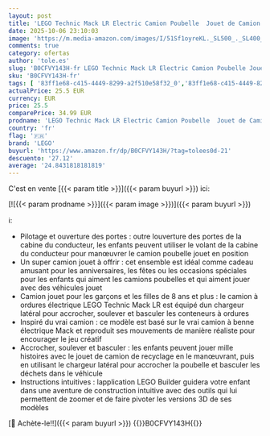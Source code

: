```yaml
---
layout: post
title: 'LEGO Technic Mack LR Electric Camion Poubelle  Jouet de Camion Électrique  Véhicule de Recyclage  Cadeau pour Garçons et Filles Dès 8 Ans  avec Accessoires 42167'
date: 2025-10-06 23:10:03
image: 'https://m.media-amazon.com/images/I/51Sf1oyreKL._SL500_._SL400_.jpg'
comments: true
category: ofertas
author: 'tole.es'
slug: 'B0CFVY143H-fr LEGO Technic Mack LR Electric Camion Poubelle Jouet de...'
sku: 'B0CFVY143H-fr'
tags: [ '83ff1e68-c415-4449-8299-a2f510e58f32_0','83ff1e68-c415-4449-8299-a2f510e58f32_1','Arborist Merchandising Root','Camions pour figurines','Jeux et Jouets','Jeux et jouets','Outdoor_8','Self Service','Special Features Stores','Véhicules pour enfants','lego','🇫🇷', ]
actualPrice: 25.5 EUR
currency: EUR
price: 25.5
comparePrice: 34.99 EUR
prodname: 'LEGO Technic Mack LR Electric Camion Poubelle  Jouet de Camion Électrique  Véhicule de Recyclage  Cadeau pour Garçons et Filles Dès 8 Ans  avec Accessoires 42167'
country: 'fr'
flag: '🇫🇷'
brand: 'LEGO'
buyurl: 'https://www.amazon.fr/dp/B0CFVY143H/?tag=tolees0d-21'
descuento: '27.12'
average: '24.8431818181819'
---
```


C'est en vente [{{< param title >}}]({{< param buyurl >}}) ici:

[![{{< param prodname >}}]({{< param image >}})]({{< param buyurl >}})

ℹ️:

- Pilotage et ouverture des portes : outre louverture des portes de la cabine du conducteur, les enfants peuvent utiliser le volant de la cabine du conducteur pour manœuvrer le camion poubelle jouet en position
- Un super camion jouet à offrir : cet ensemble est idéal comme cadeau amusant pour les anniversaires, les fêtes ou les occasions spéciales pour les enfants qui aiment les camions poubelles et qui aiment jouer avec des véhicules jouet
- Camion jouet pour les garçons et les filles de 8 ans et plus : le camion à ordures électrique LEGO Technic Mack LR est équipé dun chargeur latéral pour accrocher, soulever et basculer les conteneurs à ordures
- Inspiré du vrai camion : ce modèle est basé sur le vrai camion à benne électrique Mack et reproduit ses mouvements de manière réaliste pour encourager le jeu créatif
- Accrocher, soulever et basculer : les enfants peuvent jouer mille histoires avec le jouet de camion de recyclage en le manœuvrant, puis en utilisant le chargeur latéral pour accrocher la poubelle et basculer les déchets dans le véhicule
- Instructions intuitives : lapplication LEGO Builder guidera votre enfant dans une aventure de construction intuitive avec des outils qui lui permettent de zoomer et de faire pivoter les versions 3D de ses modèles

[🛒 Achète-le!!]({{< param buyurl >}})
{{<world>}}B0CFVY143H{{</world>}}
